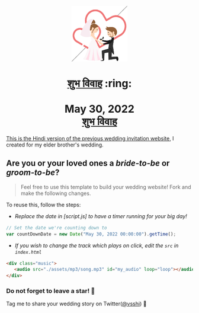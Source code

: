 
<p align="center"><a href="#"><img src="./assets/wedding.gif" width="150px" height="150px"/></a></p>
<h1 align="center"><a href="#">शुभ विवाह</a> :ring: <br> <br>May 30, 2022<br> <a href="#>#</a></h1>



## शुभ विवाह
 
This is the Hindi version of the [previous wedding invitation website](https://sonali.netlify.app/), I created for my elder brother's wedding.

## Are you or your loved ones a *bride-to-be* or *groom-to-be*? 
> Feel free to use this template to build your wedding website! Fork and make the following changes.

To reuse this, follow the steps:

- *Replace the date in [script.js] to have a timer running for your big day!*

```js
// Set the date we're counting down to
var countDownDate = new Date("May 30, 2022 00:00:00").getTime();
```

- *If you wish to change the track which plays on click, edit the `src` in `index.html`*

```html
<div class="music">
   <audio src="./assets/mp3/song.mp3" id="my_audio" loop="loop"></audio> 
</div>
```

### Do not forget to leave a star! :hugs:

Tag me to share your wedding story on Twitter([@vsshi](https://twitter.com/)) :yellow_heart:
<br><br>
